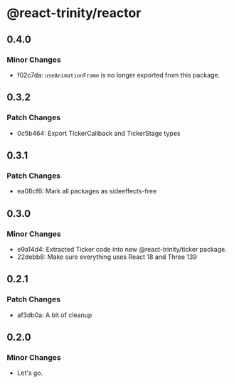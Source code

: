 # @react-trinity/reactor

## 0.4.0

### Minor Changes

- f02c7da: `useAnimationFrame` is no longer exported from this package.

## 0.3.2

### Patch Changes

- 0c5b464: Export TickerCallback and TickerStage types

## 0.3.1

### Patch Changes

- ea08cf6: Mark all packages as sideeffects-free

## 0.3.0

### Minor Changes

- e9a14d4: Extracted Ticker code into new @react-trinity/ticker package.
- 22debb8: Make sure everything uses React 18 and Three 139

## 0.2.1

### Patch Changes

- af3db0a: A bit of cleanup

## 0.2.0

### Minor Changes

- Let's go.
